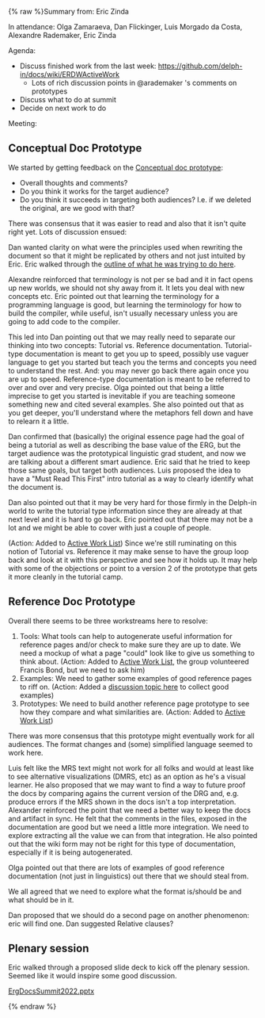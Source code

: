 {% raw %}Summary from: Eric Zinda

In attendance: Olga Zamaraeva, Dan Flickinger, Luis Morgado da Costa, Alexandre Rademaker, Eric Zinda

Agenda:
- Discuss finished work from the last week: https://github.com/delph-in/docs/wiki/ERDWActiveWork
  - Lots of rich discussion points in @arademaker 's comments on prototypes
- Discuss what to do at summit
- Decide on next work to do

Meeting:

## Conceptual Doc Prototype
We started by getting feedback on the [Conceptual doc prototype](https://github.com/delph-in/docs/wiki/ERDWErgSemantics_Essence): 
- Overall thoughts and comments?
- Do you think it works for the target audience?
- Do you think it succeeds in targeting both audiences? I.e. if we deleted the original, are we good with that?

There was consensus that it was easier to read and also that it isn't quite right yet. Lots of discussion ensued:

Dan wanted clarity on what were the principles used when rewriting the document so that it might be replicated by others and not just intuited by Eric. Eric walked through the [outline of what he was trying to do here](https://github.com/orgs/delph-in/teams/erdw/discussions/2).

Alexandre reinforced that terminology is not per se bad and it in fact opens up new worlds, we should not shy away from it. It lets you deal with new concepts etc. Eric pointed out that learning the terminology for a programming language is good, but learning the terminology for how to build the compiler, while useful, isn't usually necessary unless you are going to add code to the compiler. 

This led into Dan pointing out that we may really need to separate our thinking into two concepts: Tutorial vs. Reference documentation.  Tutorial-type documentation is meant to get you up to speed, possibly use vaguer language to get you started but teach you the terms and concepts you need to understand the rest. And: you may never go back there again once you are up to speed.  Reference-type documentation is meant to be referred to over and over and very precise. Olga pointed out that being a little imprecise to get you started is inevitable if you are teaching someone something new and cited several examples. She also pointed out that as you get deeper, you'll understand where the metaphors fell down and have to relearn it a little.

Dan confirmed that (basically) the original essence page had the goal of being a tutorial as well as describing the base value of the ERG, but the target audience was the prototypical linguistic grad student, and now we are talking about a different smart audience. Eric said that he tried to keep those same goals, but target both audiences. Luis proposed the idea to have a "Must Read This First" intro tutorial as a way to clearly identify what the document is.

Dan also pointed out that it may be very hard for those firmly in the Delph-in world to write the tutorial type information since they are already at that next level and it is hard to go back. Eric pointed out that there may not be a lot and we might be able to cover with just a couple of people.

(Action: Added to [Active Work List](https://github.com/delph-in/docs/wiki/ERDWActiveWork)) Since we're still ruminating on this notion of Tutorial vs. Reference it may make sense to have the group loop back and look at it with this perspective and see how it holds up. It may help with some of the objections or point to a version 2 of the prototype that gets it more cleanly in the tutorial camp.

## Reference Doc Prototype
Overall there seems to be three workstreams here to resolve:

1. Tools: What tools can help to autogenerate useful information for reference pages and/or check to make sure they are up to date. We need a mockup of what a page "could" look like to give us something to think about. (Action: Added to [Active Work List](https://github.com/delph-in/docs/wiki/ERDWActiveWork), the group volunteered Francis Bond, but we need to ask him)
2. Examples: We need to gather some examples of good reference pages to riff on. (Action: Added a [discussion topic here](https://github.com/orgs/delph-in/teams/erdw/discussions/4) to collect good examples)
3. Prototypes: We need to build another reference page prototype to see how they compare and what similarities are. (Action: Added to [Active Work List](https://github.com/delph-in/docs/wiki/ERDWActiveWork))

There was more consensus that this prototype might eventually work for all audiences. The format changes and (some) simplified language seemed to work here.

Luis felt like the MRS text might not work for all folks and would at least like to see alternative visualizations (DMRS, etc) as an option as he's a visual learner. He also proposed that we may want to find a way to future proof the docs by comparing agains the current version of the DRG and, e.g. produce errors if the MRS shown in the docs isn't a top interpretation. Alexander reinforced the point that we need a better way to keep the docs and artifact in sync. He felt that the comments in the files, exposed in the documentation are good but we need a little more integration. We need to explore extracting all the value we can from that integration.  He also pointed out that the wiki form may not be right for this type of documentation, especially if it is being autogenerated.

Olga pointed out that there are lots of examples of good reference documentation (not just in linguistics) out there that we should steal from.  

We all agreed that we need to explore what the format is/should be and what should be in it.

Dan proposed that we should do a second page on another phenomenon: eric will find one.  Dan suggested Relative clauses? 

## Plenary session
Eric walked through a proposed slide deck to kick off the plenary session.  Seemed like it would inspire some good discussion.

[ErgDocsSummit2022.pptx](https://github.com/delph-in/docs/files/9115415/ErgDocsSummit2022.pptx)

<update date omitted for speed>{% endraw %}